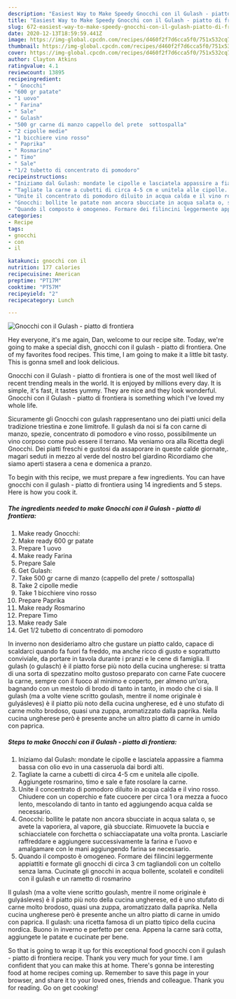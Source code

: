 ```yaml
---
description: "Easiest Way to Make Speedy Gnocchi con il Gulash - piatto di frontiera"
title: "Easiest Way to Make Speedy Gnocchi con il Gulash - piatto di frontiera"
slug: 672-easiest-way-to-make-speedy-gnocchi-con-il-gulash-piatto-di-frontiera
date: 2020-12-13T18:59:59.441Z
image: https://img-global.cpcdn.com/recipes/d460f2f7d6cca5f0/751x532cq70/gnocchi-con-il-gulash-piatto-di-frontiera-recipe-main-photo.jpg
thumbnail: https://img-global.cpcdn.com/recipes/d460f2f7d6cca5f0/751x532cq70/gnocchi-con-il-gulash-piatto-di-frontiera-recipe-main-photo.jpg
cover: https://img-global.cpcdn.com/recipes/d460f2f7d6cca5f0/751x532cq70/gnocchi-con-il-gulash-piatto-di-frontiera-recipe-main-photo.jpg
author: Clayton Atkins
ratingvalue: 4.1
reviewcount: 13895
recipeingredient:
- " Gnocchi"
- "600 gr patate"
- "1 uovo"
- " Farina"
- " Sale"
- " Gulash"
- "500 gr carne di manzo cappello del prete  sottospalla"
- "2 cipolle medie"
- "1 bicchiere vino rosso"
- " Paprika"
- " Rosmarino"
- " Timo"
- " Sale"
- "1/2 tubetto di concentrato di pomodoro"
recipeinstructions:
- "Iniziamo dal Gulash: mondate le cipolle e lasciatela appassire a fiamma bassa con olio evo in una casseruola dai bordi alti."
- "Tagliate la carne a cubetti di circa 4-5 cm e unitela alle cipolle. Aggiungete rosmarino, timo e sale e fate rosolare la carne."
- "Unite il concentrato di pomodoro diluito in acqua calda e il vino rosso. Chiudere con un coperchio e fate cuocere per circa 1 ora mezza a fuoco lento, mescolando di tanto in tanto ed aggiungendo acqua calda se necessario."
- "Gnocchi: bollite le patate non ancora sbucciate in acqua salata o, se avete la vaporiera, al vapore, già sbucciate. Rimuovete la buccia e schiacciatele con forchetta o schiacciapatate una volta pronta. Lasciarle raffreddare e aggiungere successivamente la farina e l’uovo e amalgamare con le mani aggiungendo farina se necessario."
- "Quando il composto è omogeneo. Formare dei filincini leggermente appiattiti e formate gli gnocchi di circa 3 cm tagliandoli con un coltello senza lama. Cucinate gli gnocchi in acqua bollente, scolateli e conditeli con il gulash e un rametto di rosmarino"
categories:
- Recipe
tags:
- gnocchi
- con
- il

katakunci: gnocchi con il 
nutrition: 177 calories
recipecuisine: American
preptime: "PT17M"
cooktime: "PT57M"
recipeyield: "2"
recipecategory: Lunch

---
```



![Gnocchi con il Gulash - piatto di frontiera](https://img-global.cpcdn.com/recipes/d460f2f7d6cca5f0/751x532cq70/gnocchi-con-il-gulash-piatto-di-frontiera-recipe-main-photo.jpg)

Hey everyone, it's me again, Dan, welcome to our recipe site. Today, we're going to make a special dish, gnocchi con il gulash - piatto di frontiera. One of my favorites food recipes. This time, I am going to make it a little bit tasty. This is gonna smell and look delicious.

Gnocchi con il Gulash - piatto di frontiera is one of the most well liked of recent trending meals in the world. It is enjoyed by millions every day. It is simple, it's fast, it tastes yummy. They are nice and they look wonderful. Gnocchi con il Gulash - piatto di frontiera is something which I've loved my whole life.

Sicuramente gli Gnocchi con gulash rappresentano uno dei piatti unici della tradizione triestina e zone limitrofe. Il gulash da noi si fa con carne di manzo, spezie, concentrato di pomodoro e vino rosso, possibilmente un vino corposo come può essere il terrano. Ma veniamo ora alla Ricetta degli Gnocchi. Dei piatti freschi e gustosi da assaporare in queste calde giornate,. magari seduti in mezzo al verde del nostro bel giardino Ricordiamo che siamo aperti stasera a cena e domenica a pranzo.


To begin with this recipe, we must prepare a few ingredients. You can have gnocchi con il gulash - piatto di frontiera using 14 ingredients and 5 steps. Here is how you cook it.

<!--inarticleads1-->

##### The ingredients needed to make Gnocchi con il Gulash - piatto di frontiera:

1. Make ready  Gnocchi:
1. Make ready 600 gr patate
1. Prepare 1 uovo
1. Make ready  Farina
1. Prepare  Sale
1. Get  Gulash:
1. Take 500 gr carne di manzo (cappello del prete / sottospalla)
1. Take 2 cipolle medie
1. Take 1 bicchiere vino rosso
1. Prepare  Paprika
1. Make ready  Rosmarino
1. Prepare  Timo
1. Make ready  Sale
1. Get 1/2 tubetto di concentrato di pomodoro


In inverno non desideriamo altro che gustare un piatto caldo, capace di scaldarci quando fa fuori fa freddo, ma anche ricco di gusto e soprattutto conviviale, da portare in tavola durante i pranzi e le cene di famiglia. Il gulash (o gulasch) è il piatto forse più noto della cucina ungherese: si tratta di una sorta di spezzatino molto gustoso preparato con carne Fate cuocere la carne, sempre con il fuoco al minimo e coperto, per almeno un&#39;ora, bagnando con un mestolo di brodo di tanto in tanto, in modo che ci sia. Il gulash (ma a volte viene scritto goulash, mentre il nome originale è gulyásleves) è il piatto più noto della cucina ungherese, ed è uno stufato di carne molto brodoso, quasi una zuppa, aromatizzato dalla paprika. Nella cucina ungherese però è presente anche un altro piatto di carne in umido con paprica. 

<!--inarticleads2-->

##### Steps to make Gnocchi con il Gulash - piatto di frontiera:

1. Iniziamo dal Gulash: mondate le cipolle e lasciatela appassire a fiamma bassa con olio evo in una casseruola dai bordi alti.
1. Tagliate la carne a cubetti di circa 4-5 cm e unitela alle cipolle. Aggiungete rosmarino, timo e sale e fate rosolare la carne.
1. Unite il concentrato di pomodoro diluito in acqua calda e il vino rosso. Chiudere con un coperchio e fate cuocere per circa 1 ora mezza a fuoco lento, mescolando di tanto in tanto ed aggiungendo acqua calda se necessario.
1. Gnocchi: bollite le patate non ancora sbucciate in acqua salata o, se avete la vaporiera, al vapore, già sbucciate. Rimuovete la buccia e schiacciatele con forchetta o schiacciapatate una volta pronta. Lasciarle raffreddare e aggiungere successivamente la farina e l’uovo e amalgamare con le mani aggiungendo farina se necessario.
1. Quando il composto è omogeneo. Formare dei filincini leggermente appiattiti e formate gli gnocchi di circa 3 cm tagliandoli con un coltello senza lama. Cucinate gli gnocchi in acqua bollente, scolateli e conditeli con il gulash e un rametto di rosmarino


Il gulash (ma a volte viene scritto goulash, mentre il nome originale è gulyásleves) è il piatto più noto della cucina ungherese, ed è uno stufato di carne molto brodoso, quasi una zuppa, aromatizzato dalla paprika. Nella cucina ungherese però è presente anche un altro piatto di carne in umido con paprica. Il gulash: una ricetta famosa di un piatto tipico della cucina nordica. Buono in inverno e perfetto per cena. Appena la carne sarà cotta, aggiungete le patate e cucinate per bene. 

So that is going to wrap it up for this exceptional food gnocchi con il gulash - piatto di frontiera recipe. Thank you very much for your time. I am confident that you can make this at home. There's gonna be interesting food at home recipes coming up. Remember to save this page in your browser, and share it to your loved ones, friends and colleague. Thank you for reading. Go on get cooking!
